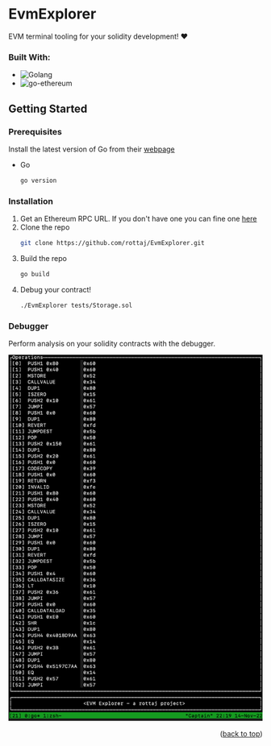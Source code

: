 # EvmExplorer

EVM terminal tooling for your solidity development! :heart:

### Built With:

* ![Golang](https://img.shields.io/badge/go-%2300ADD8.svg?style=for-the-badge&logo=go&logoColor=white)
* ![go-ethereum](https://img.shields.io/badge/Ethereum-3C3C3D?style=for-the-badge&logo=Ethereum&logoColor=white)


<!-- GETTING STARTED -->
## Getting Started

### Prerequisites
Install the latest version of Go from their [webpage](https://go.dev/doc/install)
* Go
  ```sh
  go version
  ```

### Installation
1. Get an Ethereum RPC URL. If you don't have one you can fine one [here](https://www.alchemy.com/)
2. Clone the repo
   ```sh
   git clone https://github.com/rottaj/EvmExplorer.git
   ```
3. Build the repo
   ```sh
   go build
   ```
4. Debug your contract! 
   ```sh
   ./EvmExplorer tests/Storage.sol 
   ```

### Debugger
Perform analysis on your solidity contracts with the debugger.

![alt text](https://github.com/rottaj/EvmExplorer/blob/main/media/preview.png)

<p align="right">(<a href="#readme-top">back to top</a>)</p>
